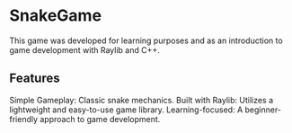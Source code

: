 # SnakeGame

This game was developed for learning purposes and as an introduction to game development with Raylib and C++.

## Features
Simple Gameplay: Classic snake mechanics.
Built with Raylib: Utilizes a lightweight and easy-to-use game library.
Learning-focused: A beginner-friendly approach to game development.
